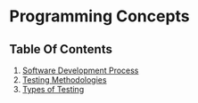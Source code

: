 # Programming Concepts

## Table Of Contents
1. [Software Development Process]()
2. [Testing Methodologies]()
3. [Types of Testing]()


